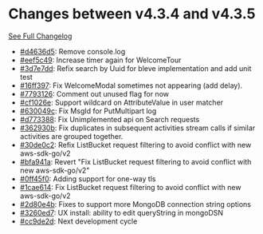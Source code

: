 # Changes between v4.3.4 and v4.3.5

[See Full Changelog](https://github.com/pydio/cells/compare/v4.3.4...v4.3.5)

- [#d4636d5](https://github.com/pydio/cells/commit/d4636d52c4bd906697b2c560ecf83e73be2f56f7): Remove console.log
- [#eef5c49](https://github.com/pydio/cells/commit/eef5c49421fa71ac3bebbf8e877671fe7fdde5e5): Increase timer again for WelcomeTour
- [#3d7e7dd](https://github.com/pydio/cells/commit/3d7e7dd8026608daefac5ece51c86b929a9f6cb9): Refix search by Uuid for bleve implementation and add unit test
- [#16ff397](https://github.com/pydio/cells/commit/16ff397f70fdebd06cc615573852d1522521f3d6): Fix WelcomeModal sometimes not appearing (add delay).
- [#7793126](https://github.com/pydio/cells/commit/779312697ed3fd65b679c736d9fc6174f5e1f916): Comment out unused flag for now
- [#cf1026e](https://github.com/pydio/cells/commit/cf1026e9b357f4b41b90aae0e9d75c8a23bb095a): Support wildcard on AttributeValue in user matcher
- [#630049c](https://github.com/pydio/cells/commit/630049c747769a113f17f9226cc77a359515ef16): Fix MsgId for PutMultipart log
- [#d773388](https://github.com/pydio/cells/commit/d77338892cea5d78f33520831b81fb84fa7906c8): Fix Unimplemented api on Search requests
- [#362930b](https://github.com/pydio/cells/commit/362930b4b7faf84c31115c2b30be458179fa19b6): Fix duplicates in subsequent activities stream calls if similar activities are grouped together.
- [#30de0c2](https://github.com/pydio/cells/commit/30de0c21eb5a563bba1e909a753869c3f4055ef8): Refix ListBucket request filtering to avoid conflict with new aws-sdk-go/v2
- [#bfa941a](https://github.com/pydio/cells/commit/bfa941a97feea914e5005d4d930ae2044f217918): Revert "Fix ListBucket request filtering to avoid conflict with new aws-sdk-go/v2"
- [#0ff45f0](https://github.com/pydio/cells/commit/0ff45f01557993b4aab87fb76e0abcc1e6a610d4): Adding support for one-way tls
- [#1cae614](https://github.com/pydio/cells/commit/1cae6146d61a0e074a959165e0ad8c2df6383d29): Fix ListBucket request filtering to avoid conflict with new aws-sdk-go/v2
- [#2d80e4b](https://github.com/pydio/cells/commit/2d80e4bfda44d925d00df5e09f3d90712946fdbd): Fixes to support more MongoDB connection string options
- [#3260ed7](https://github.com/pydio/cells/commit/3260ed7070e60ec75d01bbfdbb0e557d86f0e78c): UX install: ability to edit queryString in mongoDSN
- [#cc9de2d](https://github.com/pydio/cells/commit/cc9de2d710155f46b220e38e4de38841097b647f): Next development cycle

